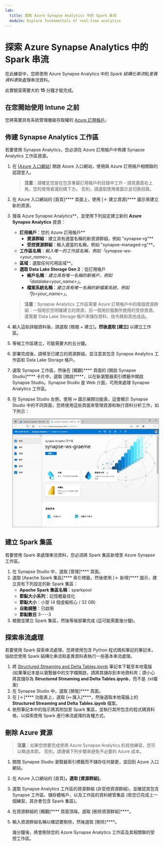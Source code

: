 ```yaml
---
lab:
  title: 探索 Azure Synapse Analytics 中的 Spark 串流
  module: Explore fundamentals of real-time analytics
---
```


# 探索 Azure Synapse Analytics 中的 Spark 串流

在此練習中，您將使用 Azure Synapse Analytics 中的 *Spark 結構化串流*和*差異資料表*來處理串流資料。

此實驗室需要大約 **15** 分鐘才能完成。

## 在您開始使用 Intune 之前

您將需要具有系統管理層級存取權的 [Azure 訂用帳戶](https://azure.microsoft.com/free)。

## 佈建 Synapse Analytics 工作區

若要使用 Synapse Analytics，您必須在 Azure 訂用帳戶中佈建 Synapse Analytics 工作區資源。

1. 在 [[Azure 入口網站]](https://portal.azure.com?azure-portal=true) 開啟 Azure 入口網站，使用與 Azure 訂用帳戶相關聯的認證登入。

    > **注意**：請確定您是在包含專屬訂用帳戶的目錄中工作 - 請見畫面右上角，您的使用者識別碼下方。 否則，請選取使用者圖示並切換目錄。

2. 在 Azure 入口網站的 [首頁]**** 頁面上，使用 [&#65291; 建立資源]**** 圖示來建立新的資源。
3. 搜尋 Azure Synapse Analytics**，並使用下列設定建立新的 **Azure Synapse Analytics** 資源：
    - **訂用帳戶**：您的 Azure 訂用帳戶**
        - **資源群組**：建立具有適當名稱的新資源群組，例如 "synapse-rg"**
        - **受控資源群組**：輸入適當的名稱，例如 "synapse-managed-rg"**。
    - **工作區名稱**：*輸入唯一的工作區名稱，例如「synapse-ws-<your_name>」*。
    - **區域**：選取任何可用區域**。
    - **選取 Data Lake Storage Gen 2**：從訂用帳戶
        - **帳戶名稱**：*建立具有唯一名稱的新帳戶，例如「datalake<your_name>」*。
        - **檔案系統名稱**：*建立具有唯一名稱的新檔案系統，例如「fs<your_name>」*。

    > **注意**：Synapse Analytics 工作區需要 Azure 訂用帳戶中的兩個資源群組：一個用於您明確建立的資源，另一個用於服務所使用的受控資源。 還需要 Data Lake Storage 帳戶來儲存資料、指令碼和其他成品。

4. 輸入這些詳細資料後，請選取 [檢閱 + 建立]****，然後選取 [建立]**** 以建立工作區。
5. 等候工作區建立，可能需要大約五分鐘。
6. 部署完成後，請移至已建立的資源群組，並注意其包含 Synapse Analytics 工作區和 Data Lake Storage 帳戶。
7. 選取 Synapse 工作區，然後在 [概觀]**** 頁面的 [開啟 Synapse Studio]**** 卡片中，選取 [開啟]****，以在新瀏覽器索引標籤中開啟 Synapse Studio。Synapse Studio 是 Web 介面，可用來處理 Synapse Analytics 工作區。
8. 在 Synapse Studio 左側，使用 **&rsaquo;&rsaquo;** 圖示展開功能表，這會顯示 Synapse Studio 中的不同頁面，您將使用這些頁面來管理資源和執行資料分析工作，如下所示：

    ![Synapse Studio](images/synapse-studio.png)

## 建立 Spark 集區

若要使用 Spark 來處理串流資料，您必須將 Spark 集區新增至 Azure Synapse 工作區。

1. 在 Synapse Studio 中，選取 [管理]**** 頁面。
2. 選取 [Apache Spark 集區]**** 索引標籤，然後使用 [&#65291; 新增]**** 圖示，建立具有下列設定的新 Spark 集區：
    - **Apache Spark 集區名稱**：sparkpool
    - **節點大小系列**：記憶體最佳化
    - **節點大小**：小型 (4 個虛擬核心 / 32 GB)
    - **自動調整**：已啟用
    - **節點數目** 3----3
3. 檢閱並建立 Spark 集區，然後等候部署完成 (這可能需要幾分鐘)。

## 探索串流處理

若要使用 Spark 探索串流處理，您將使用包含 Python 程式碼和筆記的筆記本，協助您使用 Spark 結構化串流和差異資料表執行一些基本串流處理。

1. 將 [Structured Streaming and Delta Tables.ipynb](https://github.com/MicrosoftLearning/DP-900T00A-Azure-Data-Fundamentals/raw/master/streaming/Spark%20Structured%20Streaming%20and%20Delta%20Tables.ipynb) 筆記本下載至本地電腦 (如果筆記本是以瀏覽器中的文字檔開啟，請將其儲存到本地資料夾；請小心將其儲存為 **Structured Streaming and Delta Tables.ipynb**，而不是 .txt檔案)
2. 在 Synapse Studio 中，選取 [開發]**** 頁面。
3. 在 [&#65291;]**** 功能表上，選取 [&#8612; 匯入]****，然後選取本地電腦上的 **Structured Streaming and Delta Tables.ipynb** 檔案。
4. 依照筆記本中的指示將其附加至 Spark 集區，並執行其所包含的程式碼資料格，以探索使用 Spark 進行串流處理的各種方式。

## 刪除 Azure 資源

> **注意**：如果您想要完成使用 Azure Synapse Analytics 的其他練習，您可以略過本節。 否則，請遵循下列步驟來避免不必要的 Azure 成本。

1. 關閉 Synapse Studio 瀏覽器索引標籤而不儲存任何變更，並回到 Azure 入口網站。
1. 在 Azure 入口網站的 [首頁]****，選取 [資源群組]****。
1. 選取 Synapse Analytics 工作區的資源群組 (非受控資源群組)，並確認其包含 Synapse 工作區、儲存體帳戶，以及工作區的資料總管集區 (若您已完成上一個練習，其亦會包含 Spark 集區)。
1. 在資源群組的 [概觀]**** 頁面頂端，選取 [刪除資源群組]****。
1. 輸入資源群組名稱以確認要刪除，然後選取 [刪除]****。

    幾分鐘後，將會刪除您的 Azure Synapse Analytics 工作區及其相關聯的受控工作區。
